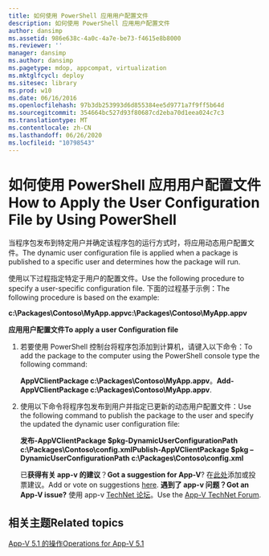 ```yaml
---
title: 如何使用 PowerShell 应用用户配置文件
description: 如何使用 PowerShell 应用用户配置文件
author: dansimp
ms.assetid: 986e638c-4a0c-4a7e-be73-f4615e8b8000
ms.reviewer: ''
manager: dansimp
ms.author: dansimp
ms.pagetype: mdop, appcompat, virtualization
ms.mktglfcycl: deploy
ms.sitesec: library
ms.prod: w10
ms.date: 06/16/2016
ms.openlocfilehash: 97b3db253993d6d855384ee5d9771a7f9ff5b64d
ms.sourcegitcommit: 354664bc527d93f80687cd2eba70d1eea024c7c3
ms.translationtype: MT
ms.contentlocale: zh-CN
ms.lasthandoff: 06/26/2020
ms.locfileid: "10798543"
---
```

# <span data-ttu-id="7db3a-103">如何使用 PowerShell 应用用户配置文件</span><span class="sxs-lookup"><span data-stu-id="7db3a-103">How to Apply the User Configuration File by Using PowerShell</span></span>


<span data-ttu-id="7db3a-104">当程序包发布到特定用户并确定该程序包的运行方式时，将应用动态用户配置文件。</span><span class="sxs-lookup"><span data-stu-id="7db3a-104">The dynamic user configuration file is applied when a package is published to a specific user and determines how the package will run.</span></span>

<span data-ttu-id="7db3a-105">使用以下过程指定特定于用户的配置文件。</span><span class="sxs-lookup"><span data-stu-id="7db3a-105">Use the following procedure to specify a user-specific configuration file.</span></span> <span data-ttu-id="7db3a-106">下面的过程基于示例：</span><span class="sxs-lookup"><span data-stu-id="7db3a-106">The following procedure is based on the example:</span></span>

**<span data-ttu-id="7db3a-107">c:\\Packages\\Contoso\\MyApp.appv</span><span class="sxs-lookup"><span data-stu-id="7db3a-107">c:\\Packages\\Contoso\\MyApp.appv</span></span>**

**<span data-ttu-id="7db3a-108">应用用户配置文件</span><span class="sxs-lookup"><span data-stu-id="7db3a-108">To apply a user Configuration file</span></span>**

1.  <span data-ttu-id="7db3a-109">若要使用 PowerShell 控制台将程序包添加到计算机，请键入以下命令：</span><span class="sxs-lookup"><span data-stu-id="7db3a-109">To add the package to the computer using the PowerShell console type the following command:</span></span>

    <span data-ttu-id="7db3a-110">**AppVClientPackage c:\\Packages\\Contoso\\MyApp.appv**。</span><span class="sxs-lookup"><span data-stu-id="7db3a-110">**Add-AppVClientPackage c:\\Packages\\Contoso\\MyApp.appv**.</span></span>

2.  <span data-ttu-id="7db3a-111">使用以下命令将程序包发布到用户并指定已更新的动态用户配置文件：</span><span class="sxs-lookup"><span data-stu-id="7db3a-111">Use the following command to publish the package to the user and specify the updated the dynamic user configuration file:</span></span>

    **<span data-ttu-id="7db3a-112">发布-AppVClientPackage $pkg-DynamicUserConfigurationPath c:\\Packages\\Contoso\\config.xml</span><span class="sxs-lookup"><span data-stu-id="7db3a-112">Publish-AppVClientPackage $pkg –DynamicUserConfigurationPath c:\\Packages\\Contoso\\config.xml</span></span>**

    <span data-ttu-id="7db3a-113">已**获得有关 app-v 的建议**？</span><span class="sxs-lookup"><span data-stu-id="7db3a-113">**Got a suggestion for App-V**?</span></span> <span data-ttu-id="7db3a-114">在[此处](http://appv.uservoice.com/forums/280448-microsoft-application-virtualization)添加或投票建议。</span><span class="sxs-lookup"><span data-stu-id="7db3a-114">Add or vote on suggestions [here](http://appv.uservoice.com/forums/280448-microsoft-application-virtualization).</span></span> **<span data-ttu-id="7db3a-115">遇到了 app-v 问题？</span><span class="sxs-lookup"><span data-stu-id="7db3a-115">Got an App-V issue?</span></span>** <span data-ttu-id="7db3a-116">使用 app-v [TechNet 论坛](https://social.technet.microsoft.com/Forums/home?forum=mdopappv)。</span><span class="sxs-lookup"><span data-stu-id="7db3a-116">Use the [App-V TechNet Forum](https://social.technet.microsoft.com/Forums/home?forum=mdopappv).</span></span>

## <span data-ttu-id="7db3a-117">相关主题</span><span class="sxs-lookup"><span data-stu-id="7db3a-117">Related topics</span></span>


[<span data-ttu-id="7db3a-118">App-V 5.1 的操作</span><span class="sxs-lookup"><span data-stu-id="7db3a-118">Operations for App-V 5.1</span></span>](operations-for-app-v-51.md)

 

 






